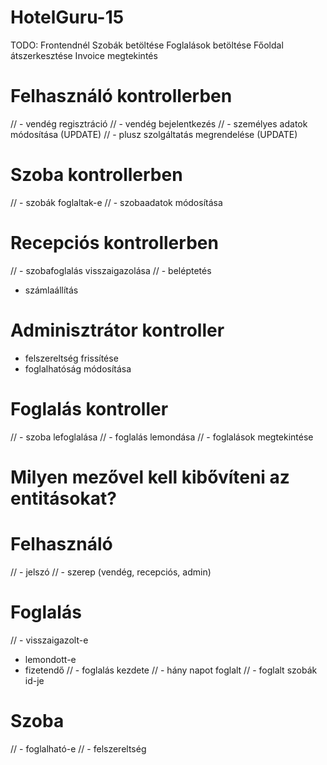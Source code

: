 # HotelGuru-15
TODO:
Frontendnél
Szobák betöltése
Foglalások betöltése
Főoldal átszerkesztése
Invoice megtekintés
# Felhasználó kontrollerben
// - vendég regisztráció
// - vendég bejelentkezés
// - személyes adatok módosítása (UPDATE)
// - plusz szolgáltatás megrendelése (UPDATE)
# Szoba kontrollerben
// - szobák foglaltak-e
// - szobaadatok módosítása
# Recepciós kontrollerben
// - szobafoglalás visszaigazolása
// - beléptetés
- számlaállítás
# Adminisztrátor kontroller
- felszereltség frissítése
- foglalhatóság módosítása
# Foglalás kontroller
// - szoba lefoglalása
// - foglalás lemondása
// - foglalások megtekintése

# Milyen mezővel kell kibővíteni az entitásokat?
# Felhasználó
// - jelszó
// - szerep (vendég, recepciós, admin)
# Foglalás
// - visszaigazolt-e
- lemondott-e
- fizetendő
// - foglalás kezdete
// - hány napot foglalt
// - foglalt szobák id-je
# Szoba
// - foglalható-e
// - felszereltség
